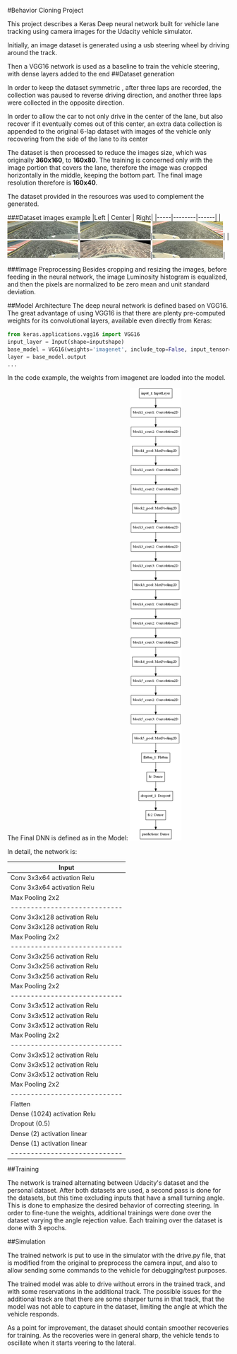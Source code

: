 
#Behavior Cloning Project

This project describes a Keras Deep neural network built for vehicle lane
tracking using camera images for the Udacity vehicle simulator.

Initially, an image dataset is generated using a usb steering wheel by driving
around the track.

Then a VGG16 network is used as a baseline to train the vehicle steering, with
dense layers added to the end
##Dataset generation


In order to keep the dataset symmetric , after three laps are recorded, the
collection was paused to reverse driving direction, and another three laps were
collected in the opposite direction.

In order to allow the car to not only drive in the center of the lane, but also
recover if it eventually comes out of this center, an extra data collection is
appended to the original 6-lap dataset with images of the vehicle only
recovering from the side of the lane to its center

The dataset is then processed to reduce the images size, which was originally
__360x160__, to __160x80__. The training is concerned only with the image portion that
covers the lane, therefore the image was cropped horizontally in the middle,
keeping the bottom part. The final image resolution therefore is __160x40__.

The dataset provided in the resources was used to complement the
generated.

###Dataset images example
|Left | Center | Right|
|-----|--------|------|
|![Left 1](/dataset_samples/l_1.jpg)|![Center 1](/dataset_samples/c_1.jpg)|![Right 1](/dataset_samples/r_1.jpg)|
|![Left 2](/dataset_samples/l_2.jpg)|![Center 2](/dataset_samples/c_2.jpg)|![Right 2](/dataset_samples/r_2.jpg)|

###Image Preprocessing
Besides cropping and resizing the images, before feeding in the neural network,
the image Luminosity histogram is equalized, and then the pixels are normalized
to be zero mean and unit standard deviation.

##Model Architecture
The deep neural network is defined based on VGG16. The great advantage of using
VGG16 is that there are plenty pre-computed weights for its convolutional layers,
available even directly from Keras:
  ```python
  from keras.applications.vgg16 import VGG16
  input_layer = Input(shape=inputshape)
  base_model = VGG16(weights='imagenet', include_top=False, input_tensor=input_layer)
  layer = base_model.output
  ...
  ```

In the code example, the weights from imagenet are loaded into the model.

The Final DNN is defined as in the Model:
![DNN Model](model.png)


In detail, the network is:

|Input                       |
|----------------------------|
|Conv 3x3x64 activation Relu |
|Conv 3x3x64 activation Relu |
|Max Pooling 2x2             |
|----------------------------|
|Conv 3x3x128 activation Relu|
|Conv 3x3x128 activation Relu|
|Max Pooling 2x2             |
|----------------------------|
|Conv 3x3x256 activation Relu|
|Conv 3x3x256 activation Relu|
|Conv 3x3x256 activation Relu|
|Max Pooling 2x2             |
|----------------------------|
|Conv 3x3x512 activation Relu|
|Conv 3x3x512 activation Relu|
|Conv 3x3x512 activation Relu|
|Max Pooling 2x2             |
|----------------------------|
|Conv 3x3x512 activation Relu|
|Conv 3x3x512 activation Relu|
|Conv 3x3x512 activation Relu|
|Max Pooling 2x2             |
|----------------------------|
|Flatten                     |
|Dense (1024) activation Relu|
|Dropout (0.5)               |
|Dense (2)  activation linear|
|Dense (1)  activation linear|
|----------------------------|


##Training

The network is trained alternating between Udacity's dataset and the personal
dataset. After both datasets are used, a second pass is done for the datasets,
but this time excluding inputs that have a small turning angle. This is done to
emphasize the desired behavior of correcting steering. In order to fine-tune the
weights, additional trainings were done over the dataset varying the angle
rejection value. Each training over the dataset is done with 3 epochs.

##Simulation

The trained network is put to use in the simulator with the drive.py file, that
is modified from the original to preprocess the camera input, and also to allow
sending some commands to the vehicle for debugging/test purposes.

The trained model was able to drive without errors in the trained track, and
with some reservations in the additional track. The possible issues for the
additional track are that there are some sharper turns in that track, that the
model was not able to capture in the dataset, limiting the angle at which the
vehicle responds.

As a point for improvement, the dataset should contain smoother recoveries for
training. As the recoveries were in general sharp, the vehicle tends to oscillate
when it starts veering to the lateral.
